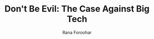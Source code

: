 ---
title: "Don't Be Evil: The Case Against Big Tech"
author: "Rana Foroohar"
isbn: ""
isbn13: ""
rating: "4"
publisher: "Penguin"
pages: "349"
publishYear: "2019"
read: "2019"
goodreads_id: "48676767"
language: "en"
---